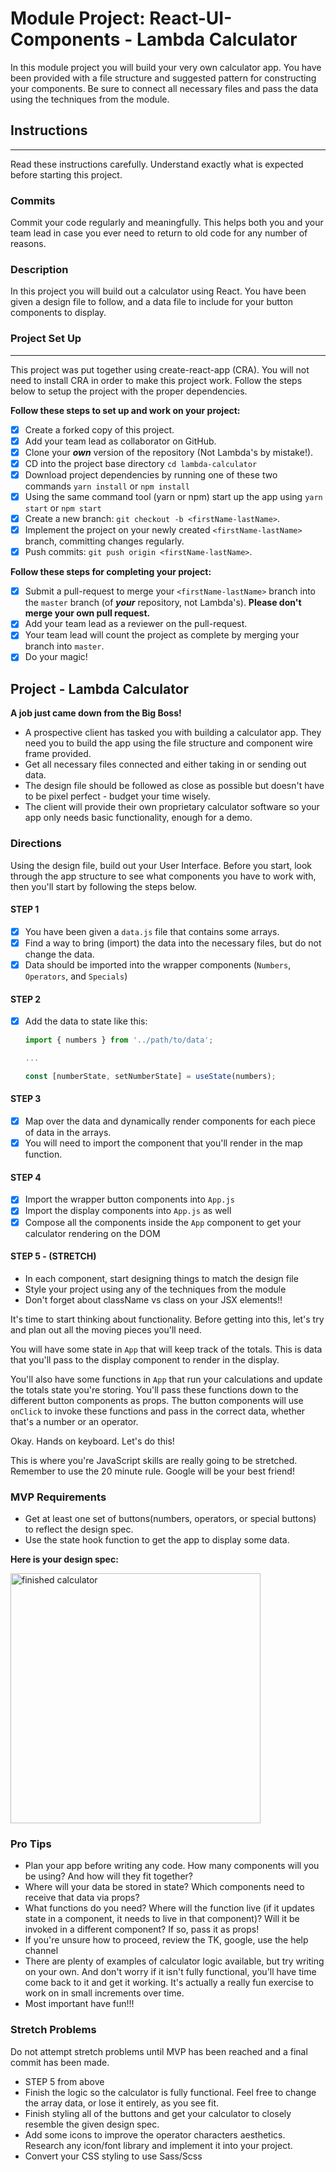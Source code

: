 # Module Project: React-UI-Components - Lambda Calculator

In this module project you will build your very own calculator app. You have been provided with a file structure and suggested pattern for constructing your components. Be sure to connect all necessary files and pass the data using the techniques from the module.

## Instructions

---

Read these instructions carefully. Understand exactly what is expected before starting this project.

### Commits

Commit your code regularly and meaningfully. This helps both you and your team lead in case you ever need to return to old code for any number of reasons.

### Description

In this project you will build out a calculator using React. You have been given a design file to follow, and a data file to include for your button components to display.

### Project Set Up

---

This project was put together using create-react-app (CRA). You will not need to install CRA in order to make this project work. Follow the steps below to setup the project with the proper dependencies.

**Follow these steps to set up and work on your project:**

-   [x] Create a forked copy of this project.
-   [x] Add your team lead as collaborator on GitHub.
-   [x] Clone your ***own***   version of the repository (Not Lambda's by mistake!).
-   [x] CD into the project base directory `cd lambda-calculator`
-   [x] Download project dependencies by running one of these two commands `yarn install` or `npm install`
-   [x] Using the same command tool (yarn or npm) start up the app using `yarn start` or `npm start`
-   [x] Create a new branch: `git checkout -b <firstName-lastName>`.
-   [x] Implement the project on your newly created `<firstName-lastName>` branch, committing changes regularly.
-   [x] Push commits: `git push origin <firstName-lastName>`.

**Follow these steps for completing your project:**

-   [x] Submit a pull-request to merge your `<firstName-lastName>` branch into the `master` branch (of ***your***   repository, not Lambda's). **Please don't merge your own pull request.**
-   [x] Add your team lead as a reviewer on the pull-request.
-   [x] Your team lead will count the project as complete by merging your branch into `master`.
-   [x] Do your magic!

## Project - Lambda Calculator

**A job just came down from the Big Boss!**

-   A prospective client has tasked you with building a calculator app. They need you to build the app using the file structure and component wire frame provided.
-   Get all necessary files connected and either taking in or sending out data.
-   The design file should be followed as close as possible but doesn't have to be pixel perfect - budget your time wisely.
-   The client will provide their own proprietary calculator software so your app only needs basic functionality, enough for a demo.

### Directions

Using the design file, build out your User Interface. Before you start, look through the app structure to see what components you have to work with, then you'll start by following the steps below.

#### STEP 1

-   [x] You have been given a `data.js` file that contains some arrays.
-   [x] Find a way to bring (import) the data into the necessary files, but do not change the data.
-   [x] Data should be imported into the wrapper components (`Numbers`, `Operators`, and `Specials`)

#### STEP 2

-   [x] Add the data to state like this:

    ```js
    import { numbers } from '../path/to/data';

    ...

    const [numberState, setNumberState] = useState(numbers);
    ```

#### STEP 3

-   [x] Map over the data and dynamically render components for each piece of data in the arrays.
-   [x] You will need to import the component that you'll render in the map function.

#### STEP 4

-   [x] Import the wrapper button components into `App.js`
-   [x] Import the display components into `App.js` as well
-   [x] Compose all the components inside the `App` component to get your calculator rendering on the DOM

#### STEP 5 - (STRETCH)

-   In each component, start designing things to match the design file
-   Style your project using any of the techniques from the module
-   Don't forget about className vs class on your JSX elements!!

It's time to start thinking about functionality. Before getting into this, let's try and plan out all the moving pieces you'll need.

You will have some state in `App` that will keep track of the totals. This is data that you'll pass to the display component to render in the display.

You'll also have some functions in `App` that run your calculations and update the totals state you're storing. You'll pass these functions down to the different button components as props. The button components will use `onClick` to invoke these functions and pass in the correct data, whether that's a number or an operator.

Okay. Hands on keyboard. Let's do this!

This is where you're JavaScript skills are really going to be stretched. Remember to use the 20 minute rule. Google will be your best friend!

### MVP Requirements

-   Get at least one set of buttons(numbers, operators, or special buttons) to reflect the design spec.
-   Use the state hook function to get the app to display some data.

**Here is your design spec:**

<img src="https://tk-assets.lambdaschool.com/67a0a891-ba8c-429e-8d33-bc9e5b9f4e7c_ScreenShot2019-07-02at5.16.56PM.png" alt="finished calculator" width="400px" />

### Pro Tips

-   Plan your app before writing any code. How many components will you be using? And how will they fit together?
-   Where will your data be stored in state? Which components need to receive that data via props?
-   What functions do you need? Where will the function live (if it updates state in a component, it needs to live in that component)? Will it be invoked in a different component? If so, pass it as props!
-   If you're unsure how to proceed, review the TK, google, use the help channel
-   There are plenty of examples of calculator logic available, but try writing on your own. And don't worry if it isn't fully functional, you'll have time come back to it and get it working. It's actually a really fun exercise to work on in small increments over time.
-   Most important have fun!!!

### Stretch Problems

Do not attempt stretch problems until MVP has been reached and a final commit has been made.

-   STEP 5 from above
-   Finish the logic so the calculator is fully functional. Feel free to change the array data, or lose it entirely, as you see fit.
-   Finish styling all of the buttons and get your calculator to closely resemble the given design spec. 
-   Add some icons to improve the operator characters aesthetics. Research any icon/font library and implement it into your project.
-   Convert your CSS styling to use Sass/Scss
